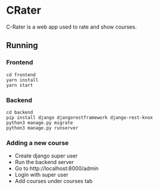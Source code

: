 # CRater
C-Rater is a web app used to rate and show courses. 
## Running

### Frontend

	cd frontend
	yarn install
	yarn start

### Backend

	cd backend
	pip install django djangorestframework django-rest-knox
	python3 manage.py migrate
	python3 manage.py runserver

### Adding a new course
* Create django super user
* Run the backend server
* Go to http://localhost:8000/admin
* Login with super user
* Add courses under courses tab
